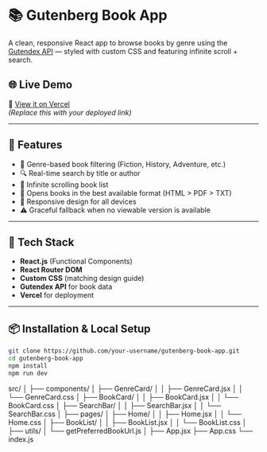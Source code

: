 # 📚 Gutenberg Book App

A clean, responsive React app to browse books by genre using the [Gutendex API](http://skunkworks.ignitesol.com:8000/) — styled with custom CSS and featuring infinite scroll + search.

## 🌐 Live Demo

🔗 [View it on Vercel](https://your-vercel-app-url.vercel.app)  
_(Replace this with your deployed link)_

---

## 🚀 Features

- 🎯 Genre-based book filtering (Fiction, History, Adventure, etc.)
- 🔍 Real-time search by title or author
- 🔁 Infinite scrolling book list
- 📖 Opens books in the best available format (HTML > PDF > TXT)
- 📱 Responsive design for all devices
- ⚠️ Graceful fallback when no viewable version is available

---

## 🧱 Tech Stack

- **React.js** (Functional Components)
- **React Router DOM**
- **Custom CSS** (matching design guide)
- **Gutendex API** for book data
- **Vercel** for deployment

---

## 📦 Installation & Local Setup

```bash
git clone https://github.com/your-username/gutenberg-book-app.git
cd gutenberg-book-app
npm install
npm run dev


```
src/
│
├── components/
│   ├── GenreCard/
│   │   ├── GenreCard.jsx
│   │   └── GenreCard.css
│   ├── BookCard/
│   │   ├── BookCard.jsx
│   │   └── BookCard.css
│   ├── SearchBar/
│   │   ├── SearchBar.jsx
│   │   └── SearchBar.css
│
├── pages/
│   ├── Home/
│   │   ├── Home.jsx
│   │   └── Home.css
│   ├── BookList/
│   │   ├── BookList.jsx
│   │   └── BookList.css
│
├── utils/
│   └── getPreferredBookUrl.js
│
├── App.jsx
├── App.css
└── index.js


```